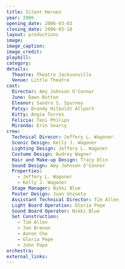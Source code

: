 ```yaml
---
title: Silent Heroes
year: 2006
opening_date: 2006-03-03
closing_date: 2006-03-18
layout: productions
image:
image_caption:
image_credit:
playbill: 
category: 
details:
  Theatre: Theatre Jacksonville
  Venue: Little Theatre
cast:
  Director: Amy Johnson O'Connor
  June: Dawn Button
  Eleanor: Sandra S. Spurney
  Patsy: Brandy Hilboldt Allport
  Kitty: Angie Torres
  Felicia: Toni Philips
  Miranda: Erin Searcy
crew:
  Technical Direcor: Jeffery L. Wagoner
  Scenic Design: Kelly J. Wagoner
  Lighting Design: Jeffery L. Wagoner
  Costume Design: Audrey Wagner
  Hair and Make-up Design: Tracy Olin
  Sound Design: Amy Johnson O'Connor
  Properties: 
    - Jeffery L. Wagoner
    - Kelly J. Wagoner
  Stage Manager: Nikki Blue
  Poster Design: Juan Unzueta
  Assistant Technical Director: Tim Allen
  Light Board Operation: Gloria Pepe
  Sound Board Operator: Nikki Blue
  Set Construction: 
    - Tim Allen
    - Jon Brenan
    - Aaron Cho
    - Gloria Pepe
    - John Pope
orchestra:
external_links:
---
```

